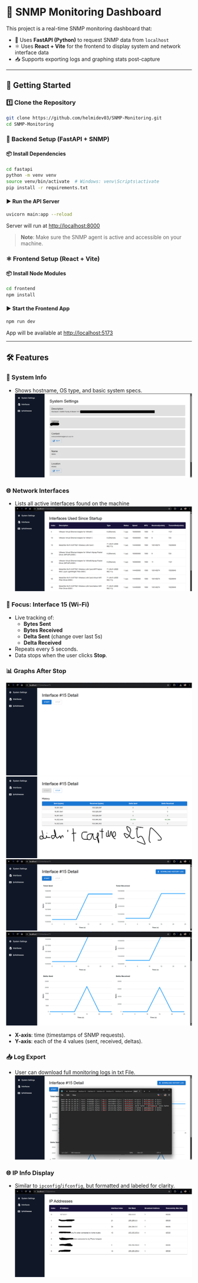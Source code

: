 # 📡 SNMP Monitoring Dashboard

This project is a real-time SNMP monitoring dashboard that:

- 🐍 Uses **FastAPI (Python)** to request SNMP data from `localhost`
- ⚛️ Uses **React + Vite** for the frontend to display system and network interface data
- 📥 Supports exporting logs and graphing stats post-capture

---

## 🚀 Getting Started

### 1️⃣ Clone the Repository

```bash
git clone https://github.com/helmidev03/SNMP-Monitoring.git
cd SNMP-Monitoring
```

### 🐍 Backend Setup (FastAPI + SNMP)

#### 📦 Install Dependencies

```bash
cd fastapi
python -m venv venv
source venv/bin/activate  # Windows: venv\Scripts\activate
pip install -r requirements.txt
```

#### ▶️ Run the API Server

```bash
uvicorn main:app --reload
```

Server will run at [http://localhost:8000](http://localhost:8000)

> **Note**: Make sure the SNMP agent is active and accessible on your machine.

### ⚛️ Frontend Setup (React + Vite)

#### 📦 Install Node Modules

```bash
cd frontend
npm install
```

#### ▶️ Start the Frontend App

```bash
npm run dev
```

App will be available at [http://localhost:5173](http://localhost:5173)



---

## 🛠️ Features

### 🔧 System Info

- Shows hostname, OS type, and basic system specs.
![](/screens/systemsettings.png)

### 🌐 Network Interfaces

- Lists all active interfaces found on the machine 
![](/screens/interfaces.png)

### 📶 Focus: Interface 15 (Wi-Fi)

- Live tracking of:
    - **Bytes Sent**
    - **Bytes Received**
    - **Delta Sent** (change over last 5s)
    - **Delta Received**
- Repeats every 5 seconds.
- Data stops when the user clicks **Stop**.

### 📊 Graphs After Stop
![](/screens/interfacedetail1.png)
![](/screens/interfacedetail2.png)
![](/screens/interfacedetail3.png)
![](/screens/interfacedetail4.png)

- **X-axis**: time (timestamps of SNMP requests).
- **Y-axis**: each of the 4 values (sent, received, deltas).

### 📥 Log Export

- User can download full monitoring logs in txt File.
![System Settings](/screens/interfacedetail5.png)

### 🌐 IP Info Display

- Similar to `ipconfig`/`ifconfig`, but formatted and labeled for clarity.
![System Settings](/screens/ipadresses.png)


